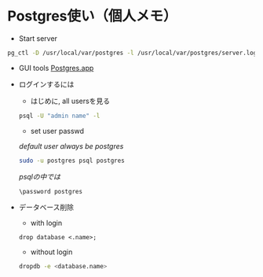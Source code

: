 # Postgres使い（個人メモ）
* Start server

```Bash
pg_ctl -D /usr/local/var/postgres -l /usr/local/var/postgres/server.log start
```

* GUI tools
[Postgres.app](https://postgresapp.com/)


* ログインするには
    * はじめに, all usersを見る
    
    ```bash
    psql -U "admin name" -l
    ```
    
    * set user passwd
    
    _default user always be postgres_
    
    ```bash
    sudo -u postgres psql postgres
    ```
    
    _psqlの中では_
    
    ```
    \password postgres
    ```

* データベース削除
    * with login

    ```
    drop database <.name>;
    ```
    
    * without login
        
    ```bash
    dropdb -e <database.name>
    ```

